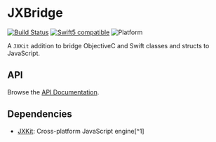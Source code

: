 # JXBridge

[![Build Status][GitHubActionBadge]][ActionsLink]
[![Swift5 compatible][Swift5Badge]][Swift5Link] 
![Platform][SwiftPlatforms]

A `JXKit` addition to bridge ObjectiveC and Swift classes and structs to JavaScript.

## API

Browse the [API Documentation].


## Dependencies

 - [JXKit][]: Cross-platform JavaScript engine[^1]

[Swift Package Manager]: https://swift.org/package-manager
[API Documentation]: https://www.jective.org/JXBridge/documentation/jxbridge/

[ProjectLink]: https://github.com/jectivex/JXBridge
[ActionsLink]: https://github.com/jectivex/JXBridge/actions
[API Documentation]: https://www.jective.org/JXBridge/documentation/jxbridge/

[Swift]: https://swift.org/
[OpenCombine]: https://github.com/OpenCombine/OpenCombine
[JXKit]: https://github.com/jectivex/JXKit
[Jack]: https://github.com/jectivex/Jack
[JavaScriptCore]: https://trac.webkit.org/wiki/JavaScriptCore

[GitHubActionBadge]: https://img.shields.io/github/workflow/status/jectivex/JXBridge/JXBridge%20CI

[Swift5Badge]: https://img.shields.io/badge/swift-5-orange.svg?style=flat
[Swift5Link]: https://developer.apple.com/swift/
[SwiftPlatforms]: https://img.shields.io/badge/Platforms-macOS%20|%20iOS%20|%20tvOS%20|%20Linux-teal.svg

